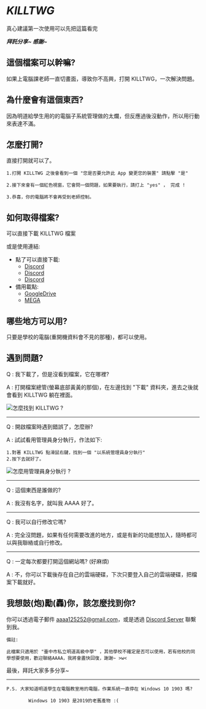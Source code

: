 # *KILLTWG*
真心建議第一次使用可以先把這篇看完

***拜託分享~  感謝~***

## 這個檔案可以幹嘛?
如果上電腦課老師一直切畫面，導致你不高興，打開 KILLTWG，一次解決問題。

## 為什麼會有這個東西?
因為明道給學生用的的電腦子系統管理做的太爛，但反應過後沒動作，所以用行動來表達不滿。

## 怎麼打開?
直接打開就可以了。

    1.打開 KILLTWG 之後會看到一個 "您是否要允許此 App 變更您的裝置" 請點擊 "是"

    2.接下來會有一個紅色視窗，它會問一個問題，如果要執行，請打上 "yes" ， 完成 !
    
    3.恭喜，你的電腦將不會再受到老師控制。

## 如何取得檔案?
可以直接下載 KILLTWG 檔案

或是使用連結:
* 點了可以直接下載:
  * [Discord](https://cdn.discordapp.com/attachments/805273033438134332/875299951255638026/KILLTWG.bat)
  * [Discord](https://cdn.discordapp.com/attachments/805273033438134332/875300521609674752/KILLTWG.bat)
  * [Discord](https://cdn.discordapp.com/attachments/805273033438134332/875300795124420638/KILLTWG.bat)
* 備用載點:
  * [GoogleDrive](https://drive.google.com/file/d/1qg_YC6riw-3DLjNZbzNf21JX3pzQ3YJq/view?usp=sharing)
  * [MEGA](https://mega.nz/file/Y5dQiBoD#4g043pqUcKNzTFmb9igGStYjAjJzaaQHK9Or8g1HyfY)

## 哪些地方可以用?

只要是學校的電腦(重開機資料會不見的那種)，都可以使用。

## 遇到問題?
Q : 我下載了，但是沒看到檔案，它在哪裡?

A : 打開檔案總管(螢幕底部黃黃的那個)，在左邊找到 "下載" 資料夾，進去之後就會看到 KILLTWG 躺在裡面。

![怎麼找到 KILLTWG ?][logo1]

[logo1]: https://cdn.discordapp.com/attachments/875368344964968559/875387799405207602/Screenshot_2021-08-12_223118.png "怎麼找到 KILLTWG ?"

---------------------------------------------------------------------------------------------------------------------------------------------------------------

Q : 開啟檔案時遇到錯誤了，怎麼辦?

A : 試試看用管理員身分執行，作法如下:

    1.對著 KILLTWG 點滑鼠右鍵，找到一個 "以系統管理員身分執行"
    2.按下去就好了。
    
![怎麼用管理員身分執行 ?][logo2]

[logo2]: https://cdn.discordapp.com/attachments/875368344964968559/875389175283744801/Screenshot_2021-08-12_224312.png "怎麼用管理員身分執行 ?"

---------------------------------------------------------------------------------------------------------------------------------------------------------------

Q : 這個東西是誰做的?

A : 我沒有名字，就叫我 AAAA 好了。

---------------------------------------------------------------------------------------------------------------------------------------------------------------

Q : 我可以自行修改它嗎?

A : 完全沒問題，如果有任何需要改進的地方，或是有新的功能想加入，隨時都可以與我聯絡或自行修改。

---------------------------------------------------------------------------------------------------------------------------------------------------------------

Q : 一定每次都要打開這個網站嗎? (好麻煩)

A : 不，你可以下載後存在自己的雲端硬碟，下次只要登入自己的雲端硬碟，把檔案下載就好。

## 我想鼓(炮)勵(轟)你，該怎麼找到你?

你可以透過電子郵件 aaaa125252@gmail.com，或是透過 [Discord Server](https://discord.gg/NzeAnxuRJn) 聯繫到我。

    備註:

    此檔案只適用於 "臺中市私立明道高級中學" ，其他學校不確定是否可以使用，若有他校的同學想要使用，歡迎聯絡AAAA，我將會盡快回復，謝謝~ >w<

最後，拜託大家多多分享~

---------------------------------------------------------------------------------------------------------------------------------------------------------------

    P.S. 大家知道明道學生在電腦教室用的電腦，作業系統一直停在 Windows 10 1903 嗎?

            Windows 10 1903 是2019的老舊產物 :(
